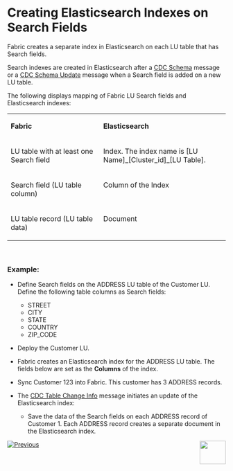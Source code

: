 # Creating Elasticsearch Indexes on Search Fields

Fabric creates a separate index in  Elasticsearch on each LU table that has Search fields.

Search indexes are created in Elasticsearch after a [CDC Schema](/articles/18_fabric_cdc/03_cdc_messages.md#cdc-schema) message or a [CDC Schema Update](/articles/18_fabric_cdc/03_cdc_messages.md#cdc-schema-update) message when a Search field is added on a new LU table. 

The following displays mapping of Fabric LU Search fields and Elasticsearch indexes:

<table width="900pxl">
<tbody>
<tr>
<td width="450pxl" valign="top">
<p><strong>Fabric</strong></p>
</td>
<td width="450pxl" valign="top">
<p><strong>Elasticsearch</strong></p>
</td>
</tr>
<tr>
    <td width="450pxl" valign="top">
        <p>LU table with at least one Search field</p>
    </td>
    <td width="450pxl" valign="top">
        <p>Index. The index name is [LU Name]_[Cluster_id]_[LU Table].</p>
    </td>
    </tr>
    <tr>
        <td width="450pxl" valign="top">
            <p>Search field (LU table column)</p>
        </td>
        <td width="450pxl" valign="top">
            <p>Column of the Index</p>
        </td>
    </tr>
    <tr>
        <td width="450pxl" valign="top">
         <p>LU table record (LU table data)</p>
        </td>
          <td width="450pxl" valign="top">
              <p>Document</p>
        </td>
    </tr>
    </tbody>
</table>

​          

### Example:

- Define Search fields on the ADDRESS LU table of the Customer LU. Define the following table columns as Search fields:
  - STREET
  - CITY
  - STATE
  - COUNTRY
  - ZIP_CODE

- Deploy the Customer LU. 
- Fabric creates an Elasticsearch index for the ADDRESS LU table. The fields below are set as the **Columns** of the index.
- Sync Customer 123 into Fabric. This customer has 3 ADDRESS records.
- The [CDC Table Change Info](/articles/18_fabric_cdc/03_cdc_messages.md#cdc-table-change-info) message initiates an update of the Elasticsearch index:
  - Save the data of the Search fields on each ADDRESS record of Customer 1. Each ADDRESS record creates a separate document in the Elasticsearch index.



[![Previous](/articles/images/Previous.png)](02_search_implementation.md)[<img align="right" width="60" height="54" src="/articles/images/Next.png">](04_search_templates.md)
